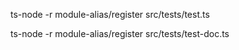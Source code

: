 ts-node -r module-alias/register src/tests/test.ts

ts-node -r module-alias/register src/tests/test-doc.ts